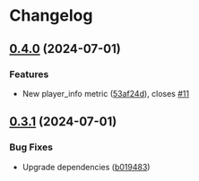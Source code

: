 # Changelog

## [0.4.0](https://github.com/armsnyder/a2s-exporter/compare/v0.3.1...v0.4.0) (2024-07-01)


### Features

* New player_info metric ([53af24d](https://github.com/armsnyder/a2s-exporter/commit/53af24d6263230ccb6c070d752fdc8db850c7147)), closes [#11](https://github.com/armsnyder/a2s-exporter/issues/11)

## [0.3.1](https://github.com/armsnyder/a2s-exporter/compare/v0.3.0...v0.3.1) (2024-07-01)


### Bug Fixes

* Upgrade dependencies ([b019483](https://github.com/armsnyder/a2s-exporter/commit/b0194836e5c355266632b71e9f9c326b79921fb9))
